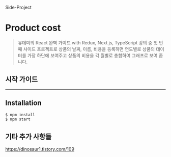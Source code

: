 Side-Project

# Product cost

>유데미의 React 완벽 가이드 with Redux, Next.js, TypeScript 강의 중 첫 번째 사이드 프로젝트로 상품의 날짜, 이름, 비용을 등록하면 연도별로 상품의 데이터를 가장 하단에  보여주고 상품의 비용을 각 월별로 총합하여 그래프로 보여 줍니다.


## 시작 가이드
-------------

## Installation
```javascript
$ npm install
$ npm start
```
## 기타 추가 사항들

https://dinosaur1.tistory.com/109